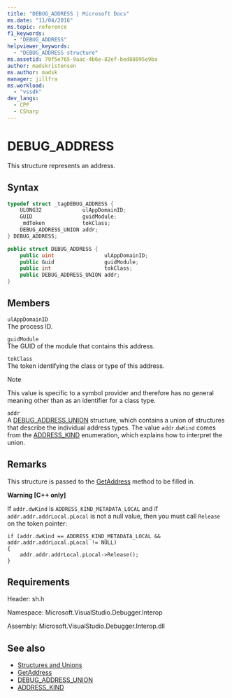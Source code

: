 ```yaml
---
title: "DEBUG_ADDRESS | Microsoft Docs"
ms.date: "11/04/2016"
ms.topic: reference
f1_keywords:
  - "DEBUG_ADDRESS"
helpviewer_keywords:
  - "DEBUG_ADDRESS structure"
ms.assetid: 79f5e765-9aac-4b6e-82ef-bed88095e9ba
author: madskristensen
ms.author: madsk
manager: jillfra
ms.workload:
  - "vssdk"
dev_langs:
  - CPP
  - CSharp
---
```

# DEBUG_ADDRESS
This structure represents an address.

## Syntax

```cpp
typedef struct _tagDEBUG_ADDRESS {
    ULONG32             ulAppDomainID;
    GUID                guidModule;
    _mdToken            tokClass;
    DEBUG_ADDRESS_UNION addr;
} DEBUG_ADDRESS;
```

```csharp
public struct DEBUG_ADDRESS {
    public uint                ulAppDomainID;
    public Guid                guidModule;
    public int                 tokClass;
    public DEBUG_ADDRESS_UNION addr;
}
```

## Members
`ulAppDomainID`\
The process ID.

`guidModule`\
The GUID of the module that contains this address.

`tokClass`\
The token identifying the class or type of this address.

> [!NOTE]
> This value is specific to a symbol provider and therefore has no general meaning other than as an identifier for a class type.

`addr`\
A [DEBUG_ADDRESS_UNION](../../../extensibility/debugger/reference/debug-address-union.md) structure, which contains a union of structures that describe the individual address types. The value `addr`.`dwKind` comes from the [ADDRESS_KIND](../../../extensibility/debugger/reference/address-kind.md) enumeration, which explains how to interpret the union.

## Remarks
This structure is passed to the [GetAddress](../../../extensibility/debugger/reference/idebugaddress-getaddress.md) method to be filled in.

**Warning [C++ only]**

If `addr.dwKind` is `ADDRESS_KIND_METADATA_LOCAL` and if `addr.addr.addrLocal.pLocal` is not a null value, then you must call `Release` on the token pointer:

```
if (addr.dwKind == ADDRESS_KIND_METADATA_LOCAL && addr.addr.addrLocal.pLocal != NULL)
{
    addr.addr.addrLocal.pLocal->Release();
}
```

## Requirements
Header: sh.h

Namespace: Microsoft.VisualStudio.Debugger.Interop

Assembly: Microsoft.VisualStudio.Debugger.Interop.dll

## See also
- [Structures and Unions](../../../extensibility/debugger/reference/structures-and-unions.md)
- [GetAddress](../../../extensibility/debugger/reference/idebugaddress-getaddress.md)
- [DEBUG_ADDRESS_UNION](../../../extensibility/debugger/reference/debug-address-union.md)
- [ADDRESS_KIND](../../../extensibility/debugger/reference/address-kind.md)
